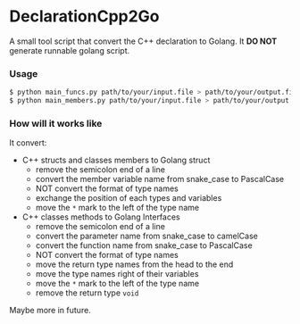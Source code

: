 # DeclarationCpp2Go
A small tool script that convert the C++ declaration to Golang. It **DO NOT** generate runnable golang script. 
 
### Usage

```bash
$ python main_funcs.py path/to/your/input.file > path/to/your/output.file
$ python main_members.py path/to/your/input.file > path/to/your/output.file
```

### How will it works like

It convert: 
- C++ structs and classes members to Golang struct
  - remove the semicolon end of a line
  - convert the member variable name from snake_case to PascalCase
  - NOT convert the format of type names
  - exchange the position of each types and variables
  - move the `*` mark to the left of the type name
- C++ classes methods to Golang Interfaces
  - remove the semicolon end of a line
  - convert the parameter name from snake_case to camelCase
  - convert the function name from snake_case to PascalCase
  - NOT convert the format of type names
  - move the return type names from the head to the end
  - move the type names right of their variables
  - move the `*` mark to the left of the type name
  - remove the return type `void`

Maybe more in future.
